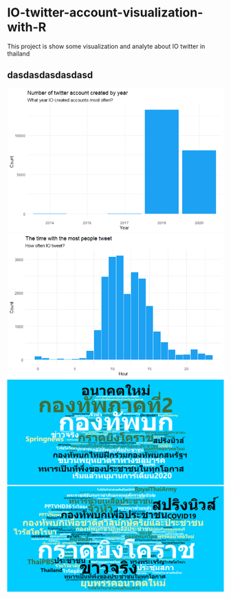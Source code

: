# IO-twitter-account-visualization-with-R
This project is show some visualization and analyte about IO twitter in thailand 

## dasdasdasdasdasd
![](plot/Rplot-numberOfAccount.png)
![](plot/Rplot-TimeWithMostPeopleTweet.png)
![](plot/Rplot-wordcloud-hashtags.png)
![](plot/Rplot-wordcloud-hashtags2.png)
